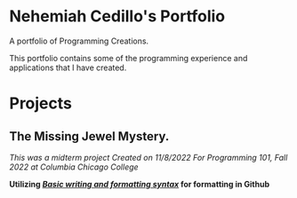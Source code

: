 # Nehemiah Cedillo's Portfolio
A portfolio of Programming Creations.
<p>This portfolio contains some of the programming experience and applications that I have created.</p>

# Projects

## The Missing Jewel Mystery.
_This was a midterm project_
_Created on 11/8/2022_
_For Programming 101, Fall 2022 at Columbia Chicago College_



**Utilizing _[Basic writing and formatting syntax](https://docs.github.com/en/get-started/writing-on-github/getting-started-with-writing-and-formatting-on-github/basic-writing-and-formatting-syntax)_ for formatting in Github**
